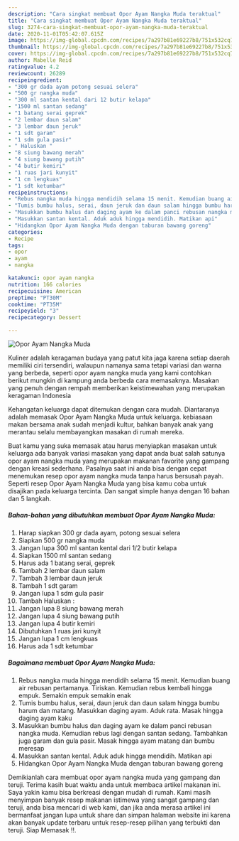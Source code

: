 ```yaml
---
description: "Cara singkat membuat Opor Ayam Nangka Muda teraktual"
title: "Cara singkat membuat Opor Ayam Nangka Muda teraktual"
slug: 3274-cara-singkat-membuat-opor-ayam-nangka-muda-teraktual
date: 2020-11-01T05:42:07.615Z
image: https://img-global.cpcdn.com/recipes/7a297b81e69227b8/751x532cq70/opor-ayam-nangka-muda-foto-resep-utama.jpg
thumbnail: https://img-global.cpcdn.com/recipes/7a297b81e69227b8/751x532cq70/opor-ayam-nangka-muda-foto-resep-utama.jpg
cover: https://img-global.cpcdn.com/recipes/7a297b81e69227b8/751x532cq70/opor-ayam-nangka-muda-foto-resep-utama.jpg
author: Mabelle Reid
ratingvalue: 4.2
reviewcount: 26289
recipeingredient:
- "300 gr dada ayam potong sesuai selera"
- "500 gr nangka muda"
- "300 ml santan kental dari 12 butir kelapa"
- "1500 ml santan sedang"
- "1 batang serai geprek"
- "2 lembar daun salam"
- "3 lembar daun jeruk"
- "1 sdt garam"
- "1 sdm gula pasir"
- " Haluskan "
- "8 siung bawang merah"
- "4 siung bawang putih"
- "4 butir kemiri"
- "1 ruas jari kunyit"
- "1 cm lengkuas"
- "1 sdt ketumbar"
recipeinstructions:
- "Rebus nangka muda hingga mendidih selama 15 menit. Kemudian buang air rebusan pertamanya. Tiriskan. Kemudian rebus kembali hingga empuk. Semakin empuk semakin enak"
- "Tumis bumbu halus, serai, daun jeruk dan daun salam hingga bumbu harum dan matang. Masukkan daging ayam. Aduk rata. Masak hingga daging ayam kaku"
- "Masukkan bumbu halus dan daging ayam ke dalam panci rebusan nangka muda. Kemudian rebus lagi dengan santan sedang. Tambahkan juga garam dan gula pasir. Masak hingga ayam matang dan bumbu meresap"
- "Masukkan santan kental. Aduk aduk hingga mendidih. Matikan api"
- "Hidangkan Opor Ayam Nangka Muda dengan taburan bawang goreng"
categories:
- Recipe
tags:
- opor
- ayam
- nangka

katakunci: opor ayam nangka 
nutrition: 166 calories
recipecuisine: American
preptime: "PT30M"
cooktime: "PT35M"
recipeyield: "3"
recipecategory: Dessert

---
```



![Opor Ayam Nangka Muda](https://img-global.cpcdn.com/recipes/7a297b81e69227b8/751x532cq70/opor-ayam-nangka-muda-foto-resep-utama.jpg)

Kuliner adalah keragaman budaya yang patut kita jaga karena setiap daerah memiliki ciri tersendiri, walaupun namanya sama tetapi variasi dan warna yang berbeda, seperti opor ayam nangka muda yang kami contohkan berikut mungkin di kampung anda berbeda cara memasaknya. Masakan yang penuh dengan rempah memberikan keistimewahan yang merupakan keragaman Indonesia



Kehangatan keluarga dapat ditemukan dengan cara mudah. Diantaranya adalah memasak Opor Ayam Nangka Muda untuk keluarga. kebiasaan makan bersama anak sudah menjadi kultur, bahkan banyak anak yang merantau selalu membayangkan masakan di rumah mereka.

Buat kamu yang suka memasak atau harus menyiapkan masakan untuk keluarga ada banyak variasi masakan yang dapat anda buat salah satunya opor ayam nangka muda yang merupakan makanan favorite yang gampang dengan kreasi sederhana. Pasalnya saat ini anda bisa dengan cepat menemukan resep opor ayam nangka muda tanpa harus bersusah payah.
Seperti resep Opor Ayam Nangka Muda yang bisa kamu coba untuk disajikan pada keluarga tercinta. Dan sangat simple hanya dengan 16 bahan dan 5 langkah.


<!--inarticleads1-->

##### Bahan-bahan yang dibutuhkan membuat Opor Ayam Nangka Muda:

1. Harap siapkan 300 gr dada ayam, potong sesuai selera
1. Siapkan 500 gr nangka muda
1. Jangan lupa 300 ml santan kental dari 1/2 butir kelapa
1. Siapkan 1500 ml santan sedang
1. Harus ada 1 batang serai, geprek
1. Tambah 2 lembar daun salam
1. Tambah 3 lembar daun jeruk
1. Tambah 1 sdt garam
1. Jangan lupa 1 sdm gula pasir
1. Tambah  Haluskan :
1. Jangan lupa 8 siung bawang merah
1. Jangan lupa 4 siung bawang putih
1. Jangan lupa 4 butir kemiri
1. Dibutuhkan 1 ruas jari kunyit
1. Jangan lupa 1 cm lengkuas
1. Harus ada 1 sdt ketumbar




<!--inarticleads2-->

##### Bagaimana membuat  Opor Ayam Nangka Muda:

1. Rebus nangka muda hingga mendidih selama 15 menit. Kemudian buang air rebusan pertamanya. Tiriskan. Kemudian rebus kembali hingga empuk. Semakin empuk semakin enak
1. Tumis bumbu halus, serai, daun jeruk dan daun salam hingga bumbu harum dan matang. Masukkan daging ayam. Aduk rata. Masak hingga daging ayam kaku
1. Masukkan bumbu halus dan daging ayam ke dalam panci rebusan nangka muda. Kemudian rebus lagi dengan santan sedang. Tambahkan juga garam dan gula pasir. Masak hingga ayam matang dan bumbu meresap
1. Masukkan santan kental. Aduk aduk hingga mendidih. Matikan api
1. Hidangkan Opor Ayam Nangka Muda dengan taburan bawang goreng




Demikianlah cara membuat opor ayam nangka muda yang gampang dan teruji. Terima kasih buat waktu anda untuk membaca artikel makanan ini. Saya yakin kamu bisa berkreasi dengan mudah di rumah. Kami masih menyimpan banyak resep makanan istimewa yang sangat gampang dan teruji, anda bisa mencari di web kami, dan jika anda merasa artikel ini bermanfaat jangan lupa untuk share dan simpan halaman website ini karena akan banyak update terbaru untuk resep-resep pilihan yang terbukti dan teruji. Siap Memasak !!. 
